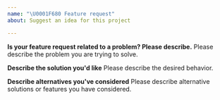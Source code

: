 ```yaml
---
name: "\U0001F680 Feature request"
about: Suggest an idea for this project

---
```


<!--
Thank you for suggesting an idea to make starterpack better.

Please fill in as much of the template below as you're able.
-->

**Is your feature request related to a problem? Please describe.**
Please describe the problem you are trying to solve.

**Describe the solution you'd like**
Please describe the desired behavior.

**Describe alternatives you've considered**
Please describe alternative solutions or features you have considered.
